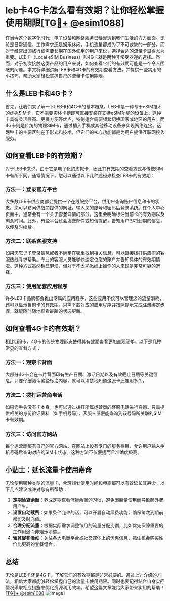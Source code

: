 # leb卡4G卡怎么看有效期？让你轻松掌握使用期限[[TG💪+ @esim1088](https://t.me/s/esim1088)]

在当今这个数字化时代，电子设备和网络服务已经渗透到我们生活的方方面面。无论是日常通信、工作需求还是娱乐休闲，手机流量都成为了不可或缺的一部分。而对于经常出国旅行或需要长期在国外使用的用户来说，选择合适的流量卡显得尤为重要。LEB卡（Local eSIM Business）和4G卡就是两种非常受欢迎的选择。然而，对于初次接触这类产品的用户来说，如何查看它们的有效期可能是一个令人困惑的问题。本文将详细讲解LEB卡和4G卡的有效期查看方法，并提供一些实用的小技巧，帮助大家轻松掌握自己的流量卡使用期限。

## 什么是LEB卡和4G卡？

首先，让我们来了解一下LEB卡和4G卡的基本概念。LEB卡是一种基于eSIM技术的虚拟SIM卡，它不需要实体卡槽即可直接安装在支持eSIM功能的设备上。这种卡具有灵活性高、更换方便等优点，特别适合需要频繁切换国家或地区的用户。而4G卡则是传统的物理SIM卡，通过插入手机或其他移动设备来实现网络连接。这两种卡的主要区别在于形式和技术，但它们的核心功能都是为用户提供互联网接入服务。

## 如何查看LEB卡的有效期？

对于LEB卡来说，由于它是电子化的虚拟卡，因此其有效期的查看方式与传统SIM卡有所不同。通常情况下，您可以通过以下几种途径来检查LEB卡的有效期：

### 方法一：登录官方平台

大多数LEB卡供应商都会提供一个在线服务平台，供用户查询账户信息和卡的状态。您可以访问供应商提供的网址，输入您的账号和密码后登录系统。在个人中心页面中，通常会有一个关于套餐详情的部分，这里会明确标注当前卡的有效期以及剩余时间。此外，有些平台还会发送邮件或短信提醒，告知用户即将到期的信息，以便及时续费。

### 方法二：联系客服支持

如果您忘记了登录信息或者不确定在哪里找到相关信息，可以直接拨打供应商的客服热线寻求帮助。专业的客服人员能够快速定位您的账户并告知具体的有效期情况。这种方式虽然稍显麻烦，但对于不太熟悉线上操作的人来说是非常可靠的选择。

### 方法三：使用配套应用程序

许多LEB卡品牌都会推出专属的应用程序，这些应用不仅可以管理您的流量消耗，还可以显示当前卡的有效期。只需下载对应的应用程序并按照提示完成注册绑定步骤，就能随时随地查看最新的状态更新。

## 如何查看4G卡的有效期？

相比LEB卡，4G卡的传统物理形态使得其有效期查看更加直观简单。以下是几种常见的查看方式：

### 方法一：观察卡背面

大部分4G卡会在卡片背面印有生产日期、激活日期以及有效截止日期等关键信息。只要仔细阅读这些标注内容，就可以清楚地知道这张卡还能用多久。

### 方法二：拨打运营商电话

如果您手头没有卡本身，也可以通过拨打所属运营商的客服电话进行咨询。只需提供相关的身份验证资料（如手机号码），客服人员便能查询到该号码所关联的SIM卡有效期。

### 方法三：访问官方网站

每个运营商都有自己的官方网站，在网站上设有专门的服务栏目，允许用户输入手机号码后查询对应的SIM卡状态。这种方法不仅便捷而且准确度极高。

## 小贴士：延长流量卡使用寿命

无论使用哪种类型的流量卡，合理规划使用时间和频率都可以有效延长其寿命。以下几点建议或许对您有所帮助：

1. **定期检查余额**：养成定期查看流量余额的习惯，避免因超量使用而导致额外费用产生。
2. **设置自动续费**：如果条件允许的话，可以开启自动续费功能，确保每次到期前都能及时充值。
3. **合理分配流量**：根据实际需求调整每月的流量分配比例，比如优先保障重要的工作用途而非娱乐消遣。
4. **留意促销活动**：关注各大电商平台或社交媒体上的优惠信息，抓住机会购买性价比更高的套餐组合。

## 总结

无论是LEB卡还是4G卡，了解它们的有效期都是非常必要的。通过上述介绍的方法，相信大家都能够轻松掌握自己的流量卡使用期限。同时也要记得结合自身实际情况采取相应措施来优化资源利用效率。希望这篇文章能给大家带来实用的帮助！[[TG💪+ @esim1088](https://t.me/s/esim1088) ![Image](https://i.postimg.cc/4NQfJmqS/Snipaste-2025-05-13-00-14-12.png)]